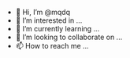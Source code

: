- 👋 Hi, I’m @mqdq
- 👀 I’m interested in ...
- 🌱 I’m currently learning ...
- 💞️ I’m looking to collaborate on ...
- 📫 How to reach me ...

<!---
mqdq/mqdq is a ✨ special ✨ repository because its `README.md` (this file) appears on your GitHub profile.
You can click the Preview link to take a look at your changes.
--->
